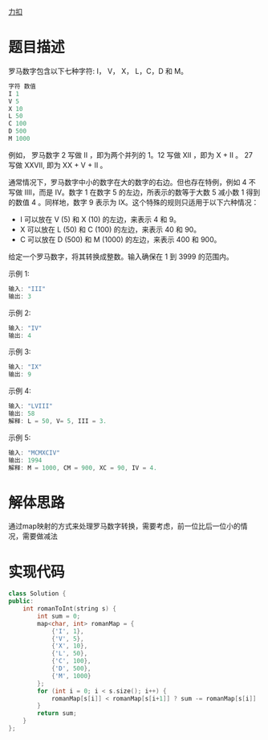 [力扣](https://leetcode-cn.com/problems/roman-to-integer/)

# 题目描述

罗马数字包含以下七种字符: I， V， X， L，C，D 和 M。

```cpp
字符 数值
I 1
V 5
X 10
L 50
C 100
D 500
M 1000
```

例如， 罗马数字 2 写做 II ，即为两个并列的 1。12 写做 XII ，即为 X + II 。 27 写做 XXVII, 即为 XX + V + II 。

通常情况下，罗马数字中小的数字在大的数字的右边。但也存在特例，例如 4 不写做 IIII，而是 IV。数字 1 在数字 5 的左边，所表示的数等于大数 5 减小数 1 得到的数值 4 。同样地，数字 9 表示为 IX。这个特殊的规则只适用于以下六种情况：

- I 可以放在 V (5) 和 X (10) 的左边，来表示 4 和 9。
- X 可以放在 L (50) 和 C (100) 的左边，来表示 40 和 90。
- C 可以放在 D (500) 和 M (1000) 的左边，来表示 400 和 900。

给定一个罗马数字，将其转换成整数。输入确保在 1 到 3999 的范围内。

示例 1:

```cpp
输入: "III"
输出: 3
```

示例 2:

```cpp
输入: "IV"
输出: 4
```

示例 3:

```cpp
输入: "IX"
输出: 9
```

示例 4:

```cpp
输入: "LVIII"
输出: 58
解释: L = 50, V= 5, III = 3.
```

示例 5:

```cpp
输入: "MCMXCIV"
输出: 1994
解释: M = 1000, CM = 900, XC = 90, IV = 4.
```

# 解体思路

通过map映射的方式来处理罗马数字转换，需要考虑，前一位比后一位小的情况，需要做减法

# 实现代码

```cpp
class Solution {
public:
    int romanToInt(string s) {
        int sum = 0;
        map<char, int> romanMap = {
            {'I', 1},
            {'V', 5},
            {'X', 10},
            {'L', 50},
            {'C', 100},
            {'D', 500},
            {'M', 1000}
        };
        for (int i = 0; i < s.size(); i++) {
            romanMap[s[i]] < romanMap[s[i+1]] ? sum -= romanMap[s[i]] : sum += romanMap[s[i]];
        }
        return sum;
    }
};
```
